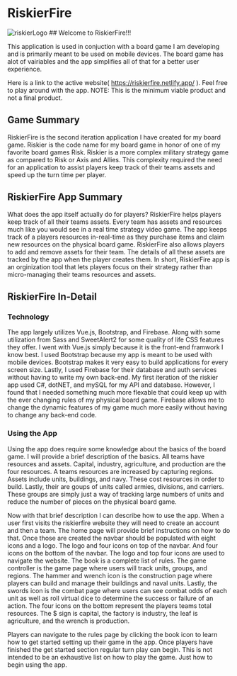 # RiskierFire 
![riskierLogo](https://user-images.githubusercontent.com/99972346/232327914-3ab6c685-4aef-41fe-91e5-85ab7391ecff.jpg) ## Welcome to RiskierFire!!!

This application is used in conjuction with a board game I am developing and is primarily meant to be used on mobile devices. The board game has alot of vairiables and the app simplifies all of that for a better user experience.

Here is a link to the active website( https://riskierfire.netlify.app/ ). Feel free to play around with the app. NOTE: This is the minimum viable product and not a final product.

## Game Summary

RiskierFire is the second iteration application I have created for my board game. Riskier is the code name for my board game in honor of one of my favorite board games Risk. Riskier is a more complex military strategy game as compared to Risk or Axis and Allies. This complexity required the need for an application to assist players keep track of their teams assets and speed up the turn time per player.

## RiskierFire App Summary

What does the app itself actually do for players? RiskierFire helps players keep track of all their teams assets. Every team has assets and resources much like you would see in a real time strategy video game. The app keeps track of a players resources in-real-time as they purchase items and claim new resources on the physical board game. RiskierFire also allows players to add and remove assets for their team. The details of all these assets are tracked by the app when the player creates them. In short, RiskierFire app is an orginization tool that lets players focus on their strategy rather than micro-managing their teams resources and assets.

## RiskierFire In-Detail

### Technology
The app largely utilizes Vue.js, Bootstrap, and Firebase. Along with some utilization from Sass and SweetAlert2 for some quality of life CSS features they offer. I went with Vue.js simply because it is the front-end framwork I know best. I used Bootstrap because my app is meant to be used with mobile devices. Bootstrap makes it very easy to build applications for every screen size. Lastly, I used Firebase for their database and auth services without having to write my own back-end. My first iteration of the riskier app used C#, dotNET, and mySQL for my API and database. However, I found that I needed something much more flexable that could keep up with the ever changing rules of my physical board game. Firebase allows me to change the dynamic features of my game much more easily without having to change any back-end code.

### Using the App
Using the app does require some knowledge about the basics of the board game. I will provide a brief description of the basics. All teams have resources and assets. Capital, industry, agriculture, and production are the four resources. A teams resources are increased by capturing regions. Assets include units, buildings, and navy. These cost resources in order to build. Lastly, their are goups of units called armies, divisions, and carriers. These groups are simply just a way of tracking large numbers of units and reduce the number of pieces on the physical board game.

Now with that brief description I can describe how to use the app. When a user first visits the riskierfire website they will need to create an account and then a team. The home page will provide brief instructions on how to do that. Once those are created the navbar should be populated with eight icons and a logo. The logo and four icons on top of the navbar. And four icons on the bottom of the navbar. The logo and top four icons are used to navigate the website. The book is a complete list of rules. The game controller is the game page where users will track units, groups, and regions. The hammer and wrench icon is the construction page where players can build and manage their buildings and naval units. Lastly, the swords icon is the combat page where users can see combat odds of each unit as well as roll virtual dice to determine the success or failure of an action. The four icons on the bottom represent the players teams total resources. The $ sign is capital, the factory is industry, the leaf is agriculture, and the wrench is production. 

Players can navigate to the rules page by clicking the book icon to learn how to get started setting up their game in the app. Once players have finished the get started section regular turn play can begin. This is not intended to be an exhaustive list on how to play the game. Just how to begin using the app.

